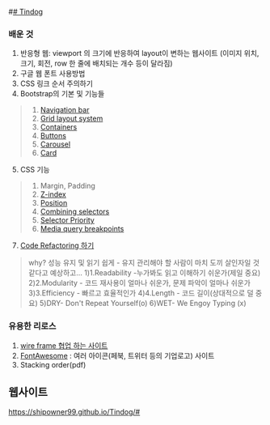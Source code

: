 #[# Tindog](https://shipowner99.github.io/Tindog/#)
 
### 배운 것
1. 반응형 웹: viewport 의 크기에 반응하여 layout이 변하는 웹사이트 (이미지 위치, 크기, 회전, row 한 줄에 배치되는 개수 등이 달라짐)
2. 구글 웹 폰트 사용방법
3. CSS 링크 순서 주의하기
4. Bootstrap의 기본 및 기능들
>1) [Navigation bar](https://getbootstrap.com/docs/5.3/components/navbar/)
>2) [Grid layout system](https://getbootstrap.com/docs/5.3/layout/grid/#example)
>3) [Containers](https://getbootstrap.com/docs/5.3/layout/containers/)
>4) [Buttons](https://getbootstrap.com/docs/5.3/components/buttons/)
>5) [Carousel](https://getbootstrap.com/docs/5.3/components/carousel/)
>6) [Card](https://getbootstrap.com/docs/5.3/components/card/)
5. CSS 기능
>1) Margin, Padding
>2) [Z-index](https://www.w3schools.com/css/css_z-index.asp)
>3) [Position](https://blog.naver.com/jey803/222328410887)
>4) [Combining selectors](https://blog.naver.com/jey803/222346790755)
>5) [Selector Priority](https://blog.naver.com/jey803/222346839994)
>6) [Media query breakpoints](https://blog.naver.com/jey803/222345584581)
7. [Code Refactoring 하기](https://blog.naver.com/jey803/222346648967)
>why? 성능 유지 및 읽기 쉽게 - 유지 관리해야 할 사람이 마치 도끼 살인자일 것 같다고 예상하고...
>1)1.Readability -누가봐도 읽고 이해하기 쉬운가(제일 중요)
>2)2.Modularity - 코드 재사용이 얼마나 쉬운가, 문제 파악이 얼마나 쉬운가
>3)3.Efficiency - 빠르고 효율적인가
>4)4.Length - 코드 길이(상대적으로 덜 중요)
>5)DRY- Don't Repeat Yourself(o)
>6)WET- We Engoy Typing (x)

### 유용한 리로스
1. [wire frame 협업 하는 사이트 ](https://balsamiq.cloud/)
2. [FontAwesome](https://fontawesome.com/icons) : 여러 아이콘(페북, 트위터 등의 기업로고) 사이트
3. Stacking order(pdf)


## 웹사이트
https://shipowner99.github.io/Tindog/#
